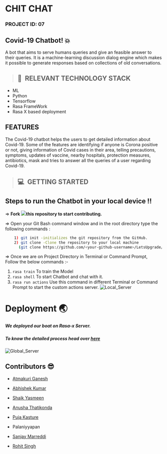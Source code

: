 # **CHIT CHAT**

### **PROJECT ID: 07**

## Covid-19 Chatbot! :boom:
A bot that aims to serve humans queries and give an feasible answer to their queries. It is a machine-learning discussion dialog engine which makes it possible to generate responses based on collections of old conversations.


>## 📂&nbsp; RELEVANT TECHNOLOGY STACK
* ML
* Python
* Tensorflow
* Rasa FrameWork
* Rasa X based deployment

## FEATURES
The Covid-19 chatbot helps the users to get detailed information about Covid-19. Some of the features are identifying if anyone is Corona positive or not, giving information of Covid cases in their area, telling precautions, symptoms, updates of vaccine, nearby hospitals, protection measures, antibiotics, mask and tries to answer all the queries of a user regarding Covid-19.

>## 💻&nbsp; GETTING STARTED

## Steps to run the Chatbot in your local device !!

=> **Fork <a href=https://github.com/LetsUpgrade/CHIT-CHAT><img src="https://img.icons8.com/ios/24/000000/code-fork.png"></a>this repository to start contributing.**

=> Open your Git Bash command window and in the root directory type the following commands :
```bash
    1) git init -initializes the git repository from the GitHub. 
    2) git clone -Clone the repository to your local machine
      (git clone https://github.com/<your-github-username>/LetsUpgrade/CHIT-CHAT.git)
```    
=> Once we are on Project Directory in Terminal or Command Prompt, Follow the below commands :-
1. `rasa train` To train the Model
2. `rasa shell` To start Chatbot and chat with it.
3. `rasa run actions` Use this command in different Terminal or Command Prompt to start the custom actions server.
![Local_Server](https://github.com/LetsUpgrade/CHIT-CHAT/blob/master/Images/local_server.png)
# Deployment :earth_asia:
##### We deployed our boat on Rasa-x Server.
##### To know the detailed process head over [here](https://github.com/LetsUpgrade/CHIT-CHAT/blob/master/Deployment%20Steps.docx)
![Global_Server](https://github.com/LetsUpgrade/CHIT-CHAT/blob/master/Images/global_server.jpeg)

## Contributors :sunglasses:
* [Atmakuri Ganesh](https://github.com/atmakuriganesh)
* [Abhishek Kumar](https://github.com/abhik99)
* [Shaik Yasmeen](https://github.com/shaikyasmeen-mldl)
* [Anusha Thatikonda](https://github.com/anut123)
* [Puja Kasture](https://github.com/puja-kasture)
* Palaniyyapan

* [Sanjay Marreddi](https://github.com/SanjayMarreddi)
* [Rohit Singh](https://github.com/rohitgit1)

